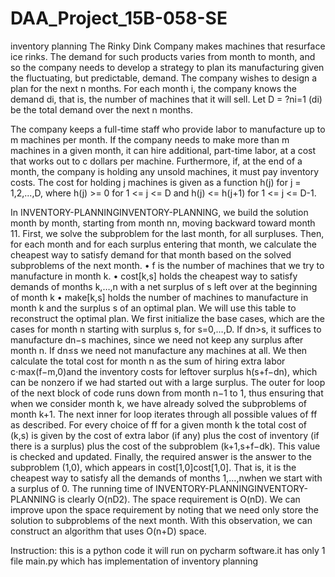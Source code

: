 # DAA_Project_15B-058-SE
inventory planning
The Rinky Dink Company makes machines that resurface ice rinks. The demand for such products varies from month to month, and so the company needs to develop a strategy to plan its manufacturing given the fluctuating, but predictable, demand. The company wishes to design a plan for the next n months. For each month i, the company knows the demand di, that is, the number of machines that it will sell. Let D = ?ni=1 (di) be the total demand over the next n months.

The company keeps a full-time staff who provide labor to manufacture up to m machines per month. If the company needs to make more than m machines in a given month, it can hire additional, part-time labor, at a cost that works out to c dollars per machine. Furthermore, if, at the end of a month, the company is holding any unsold machines, it must pay inventory costs. The cost for holding j machines is given as a function h(j) for j = 1,2,...,D, where h(j) >= 0 for 1 <= j <= D and h(j) <= h(j+1) for 1 <= j <= D-1.

In INVENTORY-PLANNINGINVENTORY-PLANNING, we build the solution month by month, starting from month nn, moving backward toward month 11. First, we solve the subproblem for the last month, for all surpluses. Then, for each month and for each surplus entering that month, we calculate the cheapest way to satisfy demand for that month based on the solved subproblems of the next month.
•	f is the number of machines that we try to manufacture in month k.
•	cost[k,s] holds the cheapest way to satisfy demands of months k,…,n with a net surplus of s left over at the beginning of month k
•	make[k,s] holds the number of machines to manufacture in month k and the surplus s of an optimal plan. We will use this table to reconstruct the optimal plan.
We first initialize the base cases, which are the cases for month n starting with surplus s, for s=0,…,D. If dn>s, it suffices to manufacture dn−s machines, since we need not keep any surplus after month n. If dn≤s we need not manufacture any machines at all.
We then calculate the total cost for month n as the sum of hiring extra labor c⋅max(f−m,0)and the inventory costs for leftover surplus h(s+f−dn), which can be nonzero if we had started out with a large surplus.
The outer for loop of the next block of code runs down from month n−1 to 1, thus ensuring that when we consider month k, we have already solved the subproblems of month k+1.
The next inner for loop iterates through all possible values of ff as described.
For every choice of ff for a given month k the total cost of (k,s) is given by the cost of extra labor (if any) plus the cost of inventory (if there is a surplus) plus the cost of the subproblem (k+1,s+f−dk). This value is checked and updated. Finally, the required answer is the answer to the subproblem (1,0), which appears in cost[1,0]cost[1,0]. That is, it is the cheapest way to satisfy all the demands of months 1,…,nwhen we start with a surplus of 0.
The running time of INVENTORY-PLANNINGINVENTORY-PLANNING is clearly O(nD2). The space requirement is O(nD). We can improve upon the space requirement by noting that we need only store the solution to subproblems of the next month. With this observation, we can construct an algorithm that uses O(n+D) space.




Instruction:
this is a python code it will run on pycharm software.it has only 1 file main.py which has implementation of inventory planning
